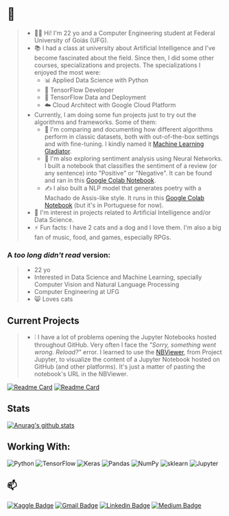 # :wave:

> - 👨‍💻 Hi! I'm 22 yo and a Computer Engineering student at Federal University of Goiás (UFG).
> - :books: I had a class at university about Artificial Intelligence and I've become fascinated about the field. Since then, I did some other courses, specializations and projects. The specializations I enjoyed the most were:
>   - :bar_chart: Applied Data Science with Python
>   -  🧠 TensorFlow Developer
>   -  🧠 TensorFlow Data and Deployment
>   - :cloud: Cloud Architect with Google Cloud Platform
> - Currently, I am doing some fun projects just to try out the algorithms and frameworks. Some of them:
>   - 🤺 I'm comparing and documenting how different algorithms perform in classic datasets, both with out-of-the-box settings and with fine-tuning. I kindly named it [Machine Learning Gladiator](https://github.com/pedrohortencio/machine-learning-gladiator).
>   - :speech_balloon: I'm also exploring sentiment analysis using Neural Networks. I built a notebook that classifies the sentiment of a review (or any sentence) into "Positive" or "Negative". It can be found and ran in this [Google Colab Notebook](https://colab.research.google.com/github/pedrohortencio/sentiment-analysis/blob/main/IMDB%20Reviews/Review_Analyzer.ipynb).
>   - :writing_hand: I also built a NLP model that generates poetry with a Machado de Assis-like style. It runs in this [Google Colab Notebook](https://colab.research.google.com/github/pedrohortencio/text-generator/blob/main/Poetry%20Generator/Generate_a_Random_Poetry.ipynb) (but it's in Portuguese for now).
> - :dancers: I'm interest in projects related to Artificial Intelligence and/or Data Science. 
> - ⚡ Fun facts: I have 2 cats and a dog and I love them. I'm also a big fan of music, food, and games, especially RPGs.


### A *too long didn't read* version:
> * 22 yo
> * Interested in Data Science and Machine Learning, specially Computer Vision and Natural Language Processing 
> * Computer Engineering at UFG
> * :smile_cat: Loves cats 

## Current Projects

> - :grey_exclamation: I have a lot of problems opening the Jupyter Notebooks hosted throughout GitHub. Very often I face the _"Sorry, something went wrong. Reload?"_ error. I learned to use the [NBViewer](https://nbviewer.jupyter.org/), from Project Jupyter, to visualize the content of a Jupyter Notebook hosted on GitHub (and other platforms). It's just a matter of pasting the notebook's URL in the NBViewer.

[![Readme Card](https://github-readme-stats.vercel.app/api/pin/?username=pedrohortencio&repo=machine-learning-gladiator&theme=prussian)](https://github.com/pedrohortencio/machine-learning-gladiator)  [![Readme Card](https://github-readme-stats.vercel.app/api/pin/?username=pedrohortencio&repo=sentiment-analysis&theme=prussian)](https://github.com/pedrohortencio/sentiment-analysis)


## Stats

[![Anurag's github stats](https://github-readme-stats.vercel.app/api?username=pedrohortencio&show_icons=true&theme=prussian&count_private=true&hide=prs,issues,contribs)](https://github.com/anuraghazra/github-readme-stats) 

## Working With:
<img alt="Python" src="https://img.shields.io/badge/python%20-%2314354C.svg?&style=for-the-badge&logo=python&logoColor=white"/>  <img alt="TensorFlow" src="https://img.shields.io/badge/TensorFlow%20-%23FF6F00.svg?&style=for-the-badge&logo=TensorFlow&logoColor=white" />  <img alt="Keras" src="https://img.shields.io/badge/Keras%20-%23D00000.svg?&style=for-the-badge&logo=Keras&logoColor=white"/>  <img alt="Pandas" src="https://img.shields.io/badge/pandas%20-%23150458.svg?&style=for-the-badge&logo=pandas&logoColor=white" />  <img alt="NumPy" src="https://img.shields.io/badge/numpy%20-%23013243.svg?&style=for-the-badge&logo=numpy&logoColor=white" />  <img alt="sklearn" src="https://img.shields.io/badge/scikit-learn.svg?&style=for-the-badge&logo=scikit-learn&logoColor=white" />
<img alt="Jupyter" src="https://img.shields.io/badge/Jupyter%20-%23F37626.svg?&style=for-the-badge&logo=Jupyter&logoColor=white" />


## 📫 

[![Kaggle Badge](https://img.shields.io/badge/-Kaggle-blue?style=flat-square&logo=Kaggle&link=https://www.kaggle.com/pedrohortencio)](https://www.kaggle.com/pedrohortencio)    [![Gmail Badge](https://img.shields.io/badge/-pedrohortenciohmr@gmail.com-c14438?style=flat-square&logo=Gmail&logoColor=white&link=mailto:pedrohortenciohmr@gmail.com)](mailto:pedrohortenciohmr@gmail.com)       [![Linkedin Badge](https://img.shields.io/badge/-PedroHortencio-blue?style=flat-square&logo=Linkedin&logoColor=white&link=https://www.linkedin.com/in/pedro-hort%C3%AAncio-70647a16a/)](https://www.linkedin.com/in/pedro-hort%C3%AAncio-70647a16a/)    [![Medium Badge](https://img.shields.io/badge/-pedrohortenciohmr-black?style=flat-square&logo=Medium&logoColor=white&link=https://medium.com/@pedrohortenciohmr)](https://medium.com/@pedrohortenciohmr) 

<!--
**pedrohortencio/pedrohortencio** is a ✨ _special_ ✨ repository because its `README.md` (this file) appears on your GitHub profile.

Here are some ideas to get you started:

- 🔭 I’m currently working on ...
- 🌱 I’m currently learning ...
- 👯 I’m looking to collaborate on ...
- 🤔 I’m looking for help with ...
- 💬 Ask me about ...
- 📫 How to reach me: ...
- 😄 Pronouns: ...
- ⚡ Fun fact: ...
-->
